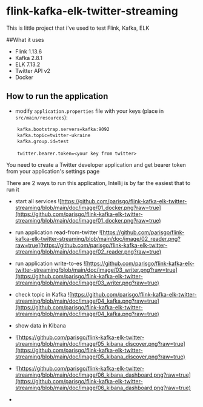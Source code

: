 # flink-kafka-elk-twitter-streaming
This is little project that i've used to test Flink, Kafka, ELK

##What it uses
- Flink 1.13.6
- Kafka 2.8.1
- ELK   7.13.2
- Twitter API v2
- Docker

## How to run the application

- modify `application.properties` file with your keys (place in `src/main/resources`):
```properties
    kafka.bootstrap.servers=kafka:9092
    kafka.topic=twitter-ukraine
    kafka.group.id=test
    
    twitter.bearer.token=<your key from twitter>
```
You need to create a Twitter developer application and get bearer token from your application's settings page

There are 2 ways to run this application, Intellij is by far the easiest that to run it

- start all services
  ![https://github.com/parisgo/flink-kafka-elk-twitter-streaming/blob/main/doc/image/01_docker.png?raw=true](https://github.com/parisgo/flink-kafka-elk-twitter-streaming/blob/main/doc/image/01_docker.png?raw=true)

- run application read-from-twitter
  ![https://github.com/parisgo/flink-kafka-elk-twitter-streaming/blob/main/doc/image/02_reader.png?raw=true](https://github.com/parisgo/flink-kafka-elk-twitter-streaming/blob/main/doc/image/02_reader.png?raw=true)

- run application write-to-es 
 ![https://github.com/parisgo/flink-kafka-elk-twitter-streaming/blob/main/doc/image/03_writer.png?raw=true](https://github.com/parisgo/flink-kafka-elk-twitter-streaming/blob/main/doc/image/03_writer.png?raw=true)

- check topic in Kafka
 ![https://github.com/parisgo/flink-kafka-elk-twitter-streaming/blob/main/doc/image/04_kafka.png?raw=true](https://github.com/parisgo/flink-kafka-elk-twitter-streaming/blob/main/doc/image/04_kafka.png?raw=true)

- show data in Kibana
- ![https://github.com/parisgo/flink-kafka-elk-twitter-streaming/blob/main/doc/image/05_kibana_discover.png?raw=true](https://github.com/parisgo/flink-kafka-elk-twitter-streaming/blob/main/doc/image/05_kibana_discover.png?raw=true)
- ![https://github.com/parisgo/flink-kafka-elk-twitter-streaming/blob/main/doc/image/06_kibana_dashboard.png?raw=true](https://github.com/parisgo/flink-kafka-elk-twitter-streaming/blob/main/doc/image/06_kibana_dashboard.png?raw=true)
- 

